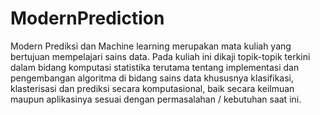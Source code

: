 # ModernPrediction
Modern Prediksi dan Machine learning merupakan mata kuliah yang bertujuan mempelajari sains data. Pada kuliah ini dikaji topik-topik terkini dalam bidang komputasi statistika terutama tentang implementasi dan pengembangan algoritma di bidang sains data khususnya klasifikasi, klasterisasi dan prediksi secara komputasional, baik secara keilmuan maupun aplikasinya sesuai dengan permasalahan / kebutuhan saat ini.
